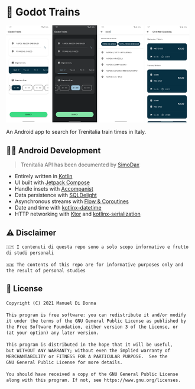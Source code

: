 # :train2: Godot Trains

<p>
  <img width="24%" src="art/search_trains_light.png?raw=true">
  <img width="24%" src="art/search_trains_dark.png?raw=true">
  <img width="24%" src="art/search_stations_light.png?raw=true">
  <img width="24%" src="art/train_solutions_light.png?raw=true">
</p>

An Android app to search for Trenitalia train times in Italy.

## :man_technologist: Android Development
> Trenitalia API has been documented by [SimoDax](https://github.com/SimoDax/Trenitalia-API/wiki/API-Trenitalia---lefrecce.it)
- Entirely written in [Kotlin](https://kotlinlang.org/)
- UI built with [Jetpack Compose](https://developer.android.com/jetpack/compose)
- Handle insets with [Accompanist](https://github.com/chrisbanes/accompanist/tree/main/insets)
- Data persistence with [SQLDelight](https://github.com/cashapp/sqldelight)
- Asynchronous  streams with [Flow & Coroutines](https://github.com/Kotlin/kotlinx.coroutines)
- Date and time with [kotlinx-datetime](https://github.com/Kotlin/kotlinx-datetime)
- HTTP networking with [Ktor](https://ktor.io) and [kotlinx-serialization](https://github.com/Kotlin/kotlinx.serialization)


## ⚠️ Disclaimer

```
🇮🇹 I contenuti di questa repo sono a solo scopo informativo e frutto di studi personali

🇬🇧 The contents of this repo are for informative purposes only and the result of personal studies
```

## :scroll: License

```
Copyright (C) 2021 Manuel Di Donna

This program is free software: you can redistribute it and/or modify
it under the terms of the GNU General Public License as published by
the Free Software Foundation, either version 3 of the License, or
(at your option) any later version.

This program is distributed in the hope that it will be useful,
but WITHOUT ANY WARRANTY; without even the implied warranty of
MERCHANTABILITY or FITNESS FOR A PARTICULAR PURPOSE.  See the
GNU General Public License for more details.

You should have received a copy of the GNU General Public License
along with this program. If not, see https://www.gnu.org/licenses.
```
